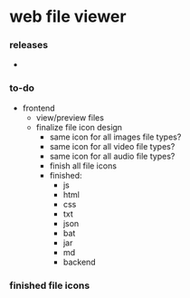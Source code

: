 # web file viewer

### releases
- 

### to-do
- frontend
	- view/preview files
	- finalize file icon design
		- same icon for all images file types?
		- same icon for all video file types?
		- same icon for all audio file types?
		- finish all file icons
		- finished:
			- js
			- html
			- css
			- txt
			- json
			- bat
			- jar
			- md
			- backend
### finished file icons

#